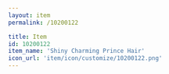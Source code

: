 ```yaml
---
layout: item
permalink: /10200122

title: Item
id: 10200122
item_name: 'Shiny Charming Prince Hair'
icon_url: 'item/icon/customize/10200122.png'
---
```

